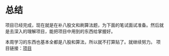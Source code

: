 # 总结
  项目已经完成，现在就是在补八股文和刷算法题，为下面的笔试面试准备。然后就是去深入的理解项目，能把项目中用到的东西给掌握好。
  
  本周学习的东西也基本全都是八股和算法，所以就不打算贴了。就继续努力。
项目链接：[项目](https://github.com/Line777/Meteorological-data-center)
